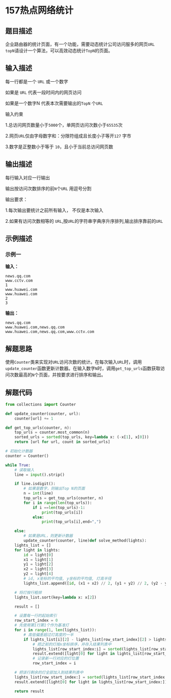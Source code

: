 # 157热点网络统计

## 题目描述

企业路由器的统计页面，有一个功能，需要动态统计公司访问服多的网页`URL topN`请设计一个算法，可以高效动态统计`TopN`的页面。

## 输入描述

每一行都是一个 `URL` 或一个数字

如果是 `URL` 代表一段时间内的网页访问 

如果是一个数字N 代表本次需要输出的`TopN` 个`URL` 

输入约束 

1.总访问网页数量小于`5000`个，单网页访问次数小于`65535`次 

2.网页`URL`仅由字母数字和：分限符组成且长度小子等开`127` 字市 

3.数字是正整数小于等于 `10`，且小于当前总访问网页数

## 输出描述

每行输入对应一行输出

输出按访问次数排序的前`N`个`URL` 用逗号分割

 输出要求： 

1.每次输出要统计之前所有输入， 不仅是本次输入 

2.如果有访问次数相等的 `URL`,按`URL`的字符串字典序升序排列,输出排序靠前的`URL`

## 示例描述

### 示例一

**输入：**

```text
news.qq.com
www.cctv.com
1
www.huawei.com
www.huawei.com
2
3
```

**输出：**

```text
news.qq.com
www.huawei.com,news.qq.com
www.huawei.com,news.qq.com,www.cctv.com
```

## 解题思路

使用`Counter`类来实现对`URL`访问次数的统计。在每次输入`URL`时，调用`update_counter`函数更新计数器。在输入数字`N`时，调用`get_top_urls`函数获取访问次数最高的`N`个页面，并按要求进行排序和输出。

## 解题代码

```python
from collections import Counter

def update_counter(counter, url):
    counter[url] += 1

def get_top_urls(counter, n):
    top_urls = counter.most_common(n)
    sorted_urls = sorted(top_urls, key=lambda x: (-x[1], x[0]))
    return [url for url, count in sorted_urls]

# 初始化计数器
counter = Counter()

while True:
    # 读取输入
    line = input().strip()

    if line.isdigit():
        # 如果是数字，则输出Top N的页面
        n = int(line)
        top_urls = get_top_urls(counter, n)
        for i in range(len(top_urls)):
            if i ==len(top_urls)-1:
                print(top_urls[i])
            else:
                print(top_urls[i],end=",")

    else:
        # 如果是URL，则更新计数器
        update_counter(counter, line)def solve_method(lights):
    lights_list = []
    for light in lights:
        id = light[0]
        x1 = light[1]
        y1 = light[2]
        x2 = light[3]
        y2 = light[4]
        # id, x坐标的平均值, y坐标的平均值, 灯高半径
        lights_list.append([id, (x1 + x2) // 2, (y1 + y2) // 2, (y2 - y1) // 2])

    # 将灯按行粗排
    lights_list.sort(key=lambda x: x[2])

    result = []

    # 设置每一行的起始索引
    row_start_index = 0
    # 先使用第1行第1个作为基准灯
    for i in range(1, len(lights_list)):
        # 高低偏差超过灯高度的一半
        if lights_list[i][2] - lights_list[row_start_index][2] > lights_list[row_start_index][3]:
            # 把之前的灯按x坐标排序，并存入结果列表中
            lights_list[row_start_index:i] = sorted(lights_list[row_start_index:i], key=lambda x: x[1])
            result.extend([light[0] for light in lights_list[row_start_index:i]])
            # 记录新一行对应的灯位置
            row_start_index = i

    # 把该行剩余的灯全部加入到结果列表中
    lights_list[row_start_index:] = sorted(lights_list[row_start_index:], key=lambda x: x[1])
    result.extend([light[0] for light in lights_list[row_start_index:]])

    return result
```

